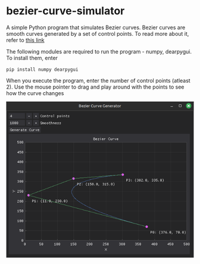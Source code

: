 # bezier-curve-simulator
A simple Python program that simulates Bezier curves. Bezier curves are smooth curves generated
by a set of control points. To read more about it, refer to [this link](https://en.wikipedia.org/wiki/B%C3%A9zier_curve#External_links)

The following modules are required to run the program - numpy, dearpygui. To install them, enter
```
pip install numpy dearpygui
```

When you execute the program, enter the number of control points (atleast 2). 
Use the mouse pointer to drag and play around with the points to see how the curve changes 

![Bezier curve simulation](bezier.png)
